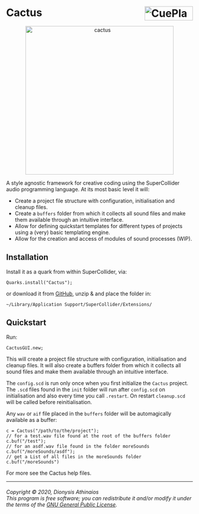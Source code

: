 # Cactus <a href="http://fasmatwist.com/opensource"><img src="https://user-images.githubusercontent.com/481589/216767388-d94cdd88-dc8f-4f95-9d87-1275583fb73b.jpg" alt="CuePlayer" width="130px" height="38px" align="right"></a>

<p align="center">
<a href="https://user-images.githubusercontent.com/481589/216734181-d501fe99-c67c-45b5-a3a3-0c4437d85e58.jpg"><img src="https://user-images.githubusercontent.com/481589/216734181-d501fe99-c67c-45b5-a3a3-0c4437d85e58.jpg" alt="cactus" width="400" height="400px"></a>
</p>

A style agnostic framework for creative coding using the SuperCollider audio programming language. At its most basic level it will:

* Create a project file structure with configuration, initialisation and cleanup files.
* Create a `buffers` folder from which it collects all sound files and make them available through an intuitive interface.
* Allow for defining quickstart templates for different types of projects using a (very) basic templating engine.
* Allow for the creation and access of modules of sound processes (WIP).

## Installation

Install it as a quark from within SuperCollider, via:

    Quarks.install("Cactus");

or download it from [GitHub](https://github.com/dathinaios/Cactus/releases/latest), unzip & and place the folder in:

    ~/Library/Application Support/SuperCollider/Extensions/

## Quickstart

Run:

```supercollider
CactusGUI.new;
```

This will create a project file structure with configuration, initialisation and cleanup files. It will also create a buffers folder from which it collects all sound files and make them available through an intuitive interface.

The `config.scd` is run only once when you first initialize the `Cactus` project. The `.scd` files found in the `init` folder will run after `config.scd` on initialisation and also every time you call `.restart`. On restart `cleanup.scd` will be called before reinitialisation.

Any `wav` or `aif` file placed in the `buffers` folder will be automagically available as a buffer:

```supercollider
c = Cactus("/path/to/the/project");
// for a test.wav file found at the root of the buffers folder
c.buf("/test");
// for an asdf.wav file found in the folder moreSounds
c.buf("/moreSounds/asdf");
// get a List of all files in the moreSounds folder
c.buf("/moreSounds")
```

For more see the Cactus help files.

---
###### <i>Copyright © 2020, Dionysis Athinaios</br>This program is free software; you can redistribute it and/or modify it under the terms of the [GNU General Public License](https://www.gnu.org/licenses/old-licenses/gpl-2.0.html).</i>
